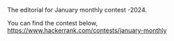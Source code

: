 The editorial for January monthly contest -2024.

You can find the contest below,
https://www.hackerrank.com/contests/january-monthly
